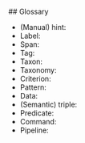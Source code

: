 <br>
## Glossary

- (Manual) hint:
- Label:
- Span:
- Tag:
- Taxon:
- Taxonomy:
- Criterion:
- Pattern:
- Data:
- (Semantic) triple:
- Predicate:
- Command:
- Pipeline:

<!--
Over the years, you have accumulated dozens of programs, some suitable for beginners, others requiring more advanced knowledge.

The definition of a taxonomy is, at least partly, a matter of pedagogical choices. You are encouraged to duplicate the default taxonomy, and replace or delete those taxa that do not fit your course purpose or logic.
-->

